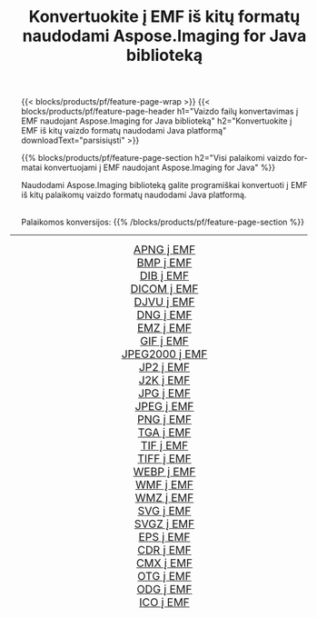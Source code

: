 ﻿---
title: Konvertuokite į EMF iš kitų formatų naudodami Aspose.Imaging for Java biblioteką 
weight: 3920
url: /lt/java/conversion/to/emf/ 
lang: lt
langdirlevel: 2
locales: zh-hans,ja,it,ru,de,es,fr,nl,id,lt,pl,pt,vi,tr,ko,zh-hant,ar,hi,th,sv,cs,uk,he
description: Naudodami Aspose.Imaging galite konvertuoti į EMF iš kitų formatų naudodami Java
---

{{< blocks/products/pf/feature-page-wrap >}}
{{< blocks/products/pf/feature-page-header h1="Vaizdo failų konvertavimas į EMF naudojant Aspose.Imaging for Java biblioteką" h2="Konvertuokite į EMF iš kitų vaizdo formatų naudodami Java platformą" downloadText="parsisiųsti" >}}


{{% blocks/products/pf/feature-page-section  h2="Visi palaikomi vaizdo formatai konvertuojami į EMF naudojant Aspose.Imaging for Java" %}}
<p align=justify>Naudodami Aspose.Imaging biblioteką galite programiškai konvertuoti į EMF iš kitų palaikomų vaizdo formatų naudodami Java platformą.</p>
<br/>
Palaikomos konversijos:
{{% /blocks/products/pf/feature-page-section %}}
<div class="container-fluid productfamilypage bg-gray">
    <div class="convertypes bg-gray agp-content section">
        <div class="container">
		<hr style="margin-left:-20px;"/>
		<div class="row other-converters" style="gap: 10px;font-size: 19px;text-align:center;">
		    <div class='col-md-2 other-converter remove-lp remove-rp'><a href="/imaging/lt/java/conversion/apng-to-emf/" style="padding:15px;">APNG į EMF</a></div>
<div class='col-md-2 other-converter remove-lp remove-rp'><a href="/imaging/lt/java/conversion/bmp-to-emf/" style="padding:15px;">BMP į EMF</a></div>
<div class='col-md-2 other-converter remove-lp remove-rp'><a href="/imaging/lt/java/conversion/dib-to-emf/" style="padding:15px;">DIB į EMF</a></div>
<div class='col-md-2 other-converter remove-lp remove-rp'><a href="/imaging/lt/java/conversion/dicom-to-emf/" style="padding:15px;">DICOM į EMF</a></div>
<div class='col-md-2 other-converter remove-lp remove-rp'><a href="/imaging/lt/java/conversion/djvu-to-emf/" style="padding:15px;">DJVU į EMF</a></div>
<div class='col-md-2 other-converter remove-lp remove-rp'><a href="/imaging/lt/java/conversion/dng-to-emf/" style="padding:15px;">DNG į EMF</a></div>
<div class='col-md-2 other-converter remove-lp remove-rp'><a href="/imaging/lt/java/conversion/emz-to-emf/" style="padding:15px;">EMZ į EMF</a></div>
<div class='col-md-2 other-converter remove-lp remove-rp'><a href="/imaging/lt/java/conversion/gif-to-emf/" style="padding:15px;">GIF į EMF</a></div>
<div class='col-md-2 other-converter remove-lp remove-rp'><a href="/imaging/lt/java/conversion/jpeg2000-to-emf/" style="padding:15px;">JPEG2000 į EMF</a></div>
<div class='col-md-2 other-converter remove-lp remove-rp'><a href="/imaging/lt/java/conversion/jp2-to-emf/" style="padding:15px;">JP2 į EMF</a></div>
<div class='col-md-2 other-converter remove-lp remove-rp'><a href="/imaging/lt/java/conversion/j2k-to-emf/" style="padding:15px;">J2K į EMF</a></div>
<div class='col-md-2 other-converter remove-lp remove-rp'><a href="/imaging/lt/java/conversion/jpg-to-emf/" style="padding:15px;">JPG į EMF</a></div>
<div class='col-md-2 other-converter remove-lp remove-rp'><a href="/imaging/lt/java/conversion/jpeg-to-emf/" style="padding:15px;">JPEG į EMF</a></div>
<div class='col-md-2 other-converter remove-lp remove-rp'><a href="/imaging/lt/java/conversion/png-to-emf/" style="padding:15px;">PNG į EMF</a></div>
<div class='col-md-2 other-converter remove-lp remove-rp'><a href="/imaging/lt/java/conversion/tga-to-emf/" style="padding:15px;">TGA į EMF</a></div>
<div class='col-md-2 other-converter remove-lp remove-rp'><a href="/imaging/lt/java/conversion/tif-to-emf/" style="padding:15px;">TIF į EMF</a></div>
<div class='col-md-2 other-converter remove-lp remove-rp'><a href="/imaging/lt/java/conversion/tiff-to-emf/" style="padding:15px;">TIFF į EMF</a></div>
<div class='col-md-2 other-converter remove-lp remove-rp'><a href="/imaging/lt/java/conversion/webp-to-emf/" style="padding:15px;">WEBP į EMF</a></div>
<div class='col-md-2 other-converter remove-lp remove-rp'><a href="/imaging/lt/java/conversion/wmf-to-emf/" style="padding:15px;">WMF į EMF</a></div>
<div class='col-md-2 other-converter remove-lp remove-rp'><a href="/imaging/lt/java/conversion/wmz-to-emf/" style="padding:15px;">WMZ į EMF</a></div>
<div class='col-md-2 other-converter remove-lp remove-rp'><a href="/imaging/lt/java/conversion/svg-to-emf/" style="padding:15px;">SVG į EMF</a></div>
<div class='col-md-2 other-converter remove-lp remove-rp'><a href="/imaging/lt/java/conversion/svgz-to-emf/" style="padding:15px;">SVGZ į EMF</a></div>
<div class='col-md-2 other-converter remove-lp remove-rp'><a href="/imaging/lt/java/conversion/eps-to-emf/" style="padding:15px;">EPS į EMF</a></div>
<div class='col-md-2 other-converter remove-lp remove-rp'><a href="/imaging/lt/java/conversion/cdr-to-emf/" style="padding:15px;">CDR į EMF</a></div>
<div class='col-md-2 other-converter remove-lp remove-rp'><a href="/imaging/lt/java/conversion/cmx-to-emf/" style="padding:15px;">CMX į EMF</a></div>
<div class='col-md-2 other-converter remove-lp remove-rp'><a href="/imaging/lt/java/conversion/otg-to-emf/" style="padding:15px;">OTG į EMF</a></div>
<div class='col-md-2 other-converter remove-lp remove-rp'><a href="/imaging/lt/java/conversion/odg-to-emf/" style="padding:15px;">ODG į EMF</a></div>
<div class='col-md-2 other-converter remove-lp remove-rp'><a href="/imaging/lt/java/conversion/ico-to-emf/" style="padding:15px;">ICO į EMF</a></div>
                </div>
        </div>
    </div>
</div>
<br/>

